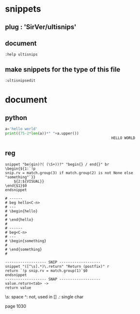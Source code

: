 # snippets 

## plug : 'SirVer/ultisnips'

## document

```vim
:help ultisnips
```

## make snippets for the type of this file

```vim
:ultisnipsedit
```

# document

## python

```python
a='hello world'
print((75-2*len(a))*" "+a.upper())
                                                 HELLO WORLD

```


## reg
```vim
snippet "be(gin)?( (\S+))?" "begin{} / end{}" br
\begin{${1:`!p
snip.rv = match.group(3) if match.group(2) is not None else "something"`}}
    ${2:${VISUAL}}
\end{$1}$0
endsnippet

# ------
# beg hello<C-n>
# ---
# \begin{hello}
#     
# \end{hello}
# 
# ------
# beg<C-n>
# ---
# \begin{something}
#     
# \end{something}
# 

```

```vim
------------------- SNIP -------------------
snippet "([^\s].*)\.return" "Return (postfix)" r
return `!p snip.rv = match.group(1)`$0
endsnippet
------------------- SNAP -------------------
value.return<tab> ->
return value
```

\s: space
^:  not, used in []
.:  single char


page 1030
